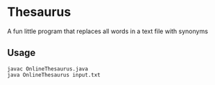 # Thesaurus
A fun little program that replaces all words in a text file with synonyms

## Usage
```
javac OnlineThesaurus.java
java OnlineThesaurus input.txt
```
